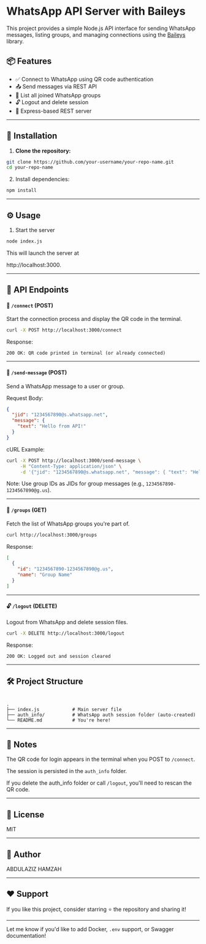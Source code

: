 # WhatsApp API Server with Baileys

This project provides a simple Node.js API interface for sending WhatsApp messages, listing groups, and managing connections using the [Baileys](https://github.com/WhiskeySockets/Baileys) library.

## 📦 Features

- ✅ Connect to WhatsApp using QR code authentication
- 📤 Send messages via REST API
- 👥 List all joined WhatsApp groups
- 🔓 Logout and delete session
- 🚀 Express-based REST server

---

## 🚀 Installation

1. **Clone the repository:**

```bash
git clone https://github.com/your-username/your-repo-name.git
cd your-repo-name
```

2. Install dependencies:


```bash
npm install
```

---

## ⚙️ Usage

1. Start the server

```bash
node index.js
```

This will launch the server at

http://localhost:3000.


---

## 📱 API Endpoints

#### 🔗 `/connect` (POST)

Start the connection process and display the QR code in the terminal.

```bash
curl -X POST http://localhost:3000/connect
```

Response:

```
200 OK: QR code printed in terminal (or already connected)
```



---

#### 💬 `/send-message` (POST)

Send a WhatsApp message to a user or group.

Request Body:

```json
{
  "jid": "1234567890@s.whatsapp.net",
  "message": {
    "text": "Hello from API!"
  }
}
```

cURL Example:

```bash
curl -X POST http://localhost:3000/send-message \
     -H "Content-Type: application/json" \
     -d '{"jid": "1234567890@s.whatsapp.net", "message": { "text": "Hello from API!" }}'
```

Note: Use group IDs as JIDs for group messages (e.g., `1234567890-1234567890@g.us`).


---

#### 👥 `/groups` (GET)

Fetch the list of WhatsApp groups you're part of.

```bash
curl http://localhost:3000/groups
```

Response:

```json
[
  {
    "id": "1234567890-1234567890@g.us",
    "name": "Group Name"
  }
]
```


---

#### 🔓 `/logout` (DELETE)

Logout from WhatsApp and delete session files.

```bash
curl -X DELETE http://localhost:3000/logout
```

Response:

```
200 OK: Logged out and session cleared
```


---

## 🛠 Project Structure

```

.
├── index.js            # Main server file
├── auth_info/          # WhatsApp auth session folder (auto-created)
└── README.md           # You're here!

```

---

## 🔐 Notes

The QR code for login appears in the terminal when you POST to `/connect`.

The session is persisted in the `auth_info` folder.

If you delete the auth_info folder or call `/logout`, you'll need to rescan the QR code.



---

## 🧾 License

MIT


---

## 👤 Author

ABDULAZIZ HAMZAH



---

## ❤️ Support

If you like this project, consider starring ⭐ the repository and sharing it!

---

Let me know if you'd like to add Docker, `.env` support, or Swagger documentation!

